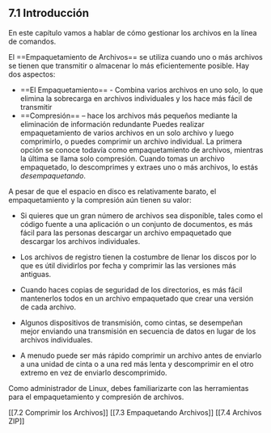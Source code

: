 ## 7.1 Introducción
En este capítulo vamos a hablar de cómo gestionar los archivos en la línea de comandos.

El ==Empaquetamiento de Archivos== se utiliza cuando uno o más archivos se tienen que transmitir o almacenar lo más eficientemente posible. Hay dos aspectos:

- ==El Empaquetamiento== - Combina varios archivos en uno solo, lo que elimina la sobrecarga en archivos individuales y los hace más fácil de transmitir
- ==Compresión== – hace los archivos más pequeños mediante la eliminación de información redundante
Puedes realizar empaquetamiento de varios archivos en un solo archivo y luego comprimirlo, o puedes comprimir un archivo individual. La primera opción se conoce todavía como empaquetamiento de archivos, mientras la última se llama solo compresión. Cuando tomas un archivo empaquetado, lo descomprimes y extraes uno o más archivos, lo estás _desempaquetando_.

A pesar de que el espacio en disco es relativamente barato, el empaquetamiento y la compresión aún tienen su valor:

- Si quieres que un gran número de archivos sea disponible, tales como el código fuente a una aplicación o un conjunto de documentos, es más fácil para las personas descargar un archivo empaquetado que descargar los archivos individuales.

- Los archivos de registro tienen la costumbre de llenar los discos por lo que es útil dividirlos por fecha y comprimir las las versiones más antiguas.

- Cuando haces copias de seguridad de los directorios, es más fácil mantenerlos todos en un archivo empaquetado que crear una versión de cada archivo.

- Algunos dispositivos de transmisión, como cintas, se desempeñan mejor enviando una transmisión en secuencia de datos en lugar de los archivos individuales.

- A menudo puede ser más rápido comprimir un archivo antes de enviarlo a una unidad de cinta o a una red más lenta y descomprimir en el otro extremo en vez de enviarlo descomprimido.

Como administrador de Linux, debes familiarizarte con las herramientas para el empaquetamiento y compresión de archivos.

[[7.2 Comprimir los Archivos]]
[[7.3 Empaquetando Archivos]]
[[7.4 Archivos ZIP]]